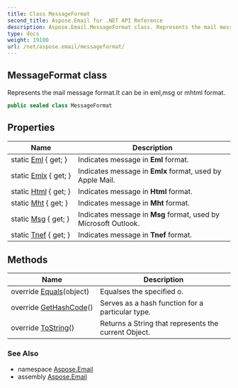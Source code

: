 ```yaml
---
title: Class MessageFormat
second_title: Aspose.Email for .NET API Reference
description: Aspose.Email.MessageFormat class. Represents the mail message format.It can be in emlmsg or mhtml format
type: docs
weight: 19100
url: /net/aspose.email/messageformat/
---
```

## MessageFormat class

Represents the mail message format.It can be in eml,msg or mhtml format.

```csharp
public sealed class MessageFormat
```

## Properties

| Name | Description |
| --- | --- |
| static [Eml](../../aspose.email/messageformat/eml/) { get; } | Indicates message in **Eml** format. |
| static [Emlx](../../aspose.email/messageformat/emlx/) { get; } | Indicates message in **Emlx** format, used by Apple Mail. |
| static [Html](../../aspose.email/messageformat/html/) { get; } | Indicates message in **Html** format. |
| static [Mht](../../aspose.email/messageformat/mht/) { get; } | Indicates message in **Mht** format. |
| static [Msg](../../aspose.email/messageformat/msg/) { get; } | Indicates message in **Msg** format, used by Microsoft Outlook. |
| static [Tnef](../../aspose.email/messageformat/tnef/) { get; } | Indicates message in **Tnef** format. |

## Methods

| Name | Description |
| --- | --- |
| override [Equals](../../aspose.email/messageformat/equals/)(object) | Equalses the specified o. |
| override [GetHashCode](../../aspose.email/messageformat/gethashcode/)() | Serves as a hash function for a particular type. |
| override [ToString](../../aspose.email/messageformat/tostring/)() | Returns a String that represents the current Object. |

### See Also

* namespace [Aspose.Email](../../aspose.email/)
* assembly [Aspose.Email](../../)


